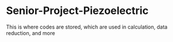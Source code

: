 # Senior-Project-Piezoelectric
This is where codes are stored, which are used in calculation, data reduction, and more

